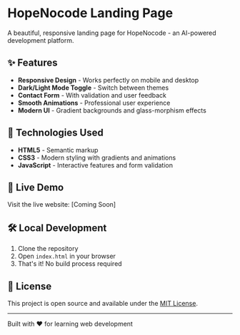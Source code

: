 # HopeNocode Landing Page

A beautiful, responsive landing page for HopeNocode - an AI-powered development platform.

## ✨ Features

- **Responsive Design** - Works perfectly on mobile and desktop
- **Dark/Light Mode Toggle** - Switch between themes
- **Contact Form** - With validation and user feedback
- **Smooth Animations** - Professional user experience
- **Modern UI** - Gradient backgrounds and glass-morphism effects

## 🚀 Technologies Used

- **HTML5** - Semantic markup
- **CSS3** - Modern styling with gradients and animations
- **JavaScript** - Interactive features and form validation

## 📱 Live Demo

Visit the live website: [Coming Soon]

## 🛠️ Local Development

1. Clone the repository
2. Open `index.html` in your browser
3. That's it! No build process required

## 📝 License

This project is open source and available under the [MIT License](LICENSE).

---

Built with ❤️ for learning web development 